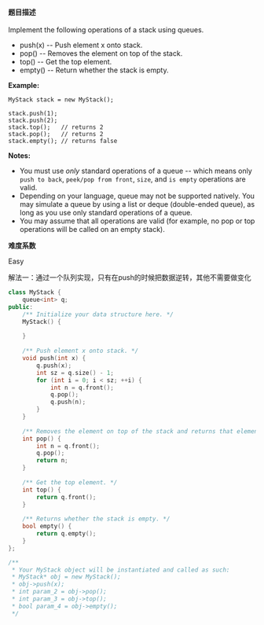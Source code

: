 #### **题目描述**
Implement the following operations of a stack using queues.

- push(x) -- Push element x onto stack.
- pop() -- Removes the element on top of the stack.
- top() -- Get the top element.
- empty() -- Return whether the stack is empty.

**Example:**

```
MyStack stack = new MyStack();

stack.push(1);
stack.push(2);  
stack.top();   // returns 2
stack.pop();   // returns 2
stack.empty(); // returns false
```

**Notes:**

- You must use *only* standard operations of a queue -- which means only `push to back`, `peek/pop from front`, `size`, and `is empty` operations are valid.
- Depending on your language, queue may not be supported natively. You may simulate a queue by using a list or deque (double-ended queue), as long as you use only standard operations of a queue.
- You may assume that all operations are valid (for example, no pop or top operations will be called on an empty stack).

**难度系数**

Easy

解法一：通过一个队列实现，只有在push的时候把数据逆转，其他不需要做变化

```c++
class MyStack {
    queue<int> q;
public:
    /** Initialize your data structure here. */
    MyStack() {
        
    }
    
    /** Push element x onto stack. */
    void push(int x) {
        q.push(x);
        int sz = q.size() - 1;
        for (int i = 0; i < sz; ++i) {
            int n = q.front();
            q.pop();
            q.push(n);
        }
    }
    
    /** Removes the element on top of the stack and returns that element. */
    int pop() {
        int n = q.front();
        q.pop();
        return n;
    }
    
    /** Get the top element. */
    int top() {
        return q.front();
    }
    
    /** Returns whether the stack is empty. */
    bool empty() {
        return q.empty();
    }
};

/**
 * Your MyStack object will be instantiated and called as such:
 * MyStack* obj = new MyStack();
 * obj->push(x);
 * int param_2 = obj->pop();
 * int param_3 = obj->top();
 * bool param_4 = obj->empty();
 */
```

